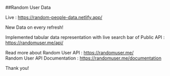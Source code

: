 ##Random User Data

Live : https://random-people-data.netlify.app/

New Data on every refresh!

Implemented tabular data representation with live search bar of Public API : https://randomuser.me/api/

Read more about Random User API : https://randomuser.me/ <br />
Random User API Documentation : https://randomuser.me/documentation

Thank you!
